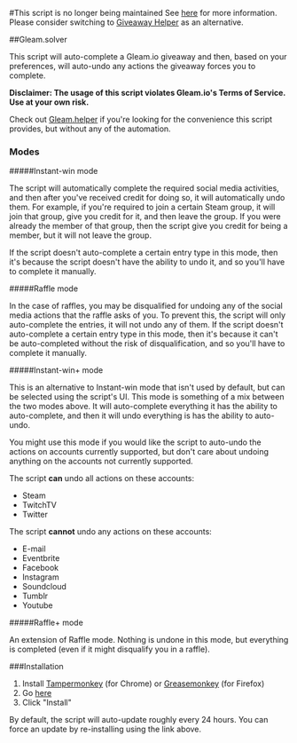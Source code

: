 #This script is no longer being maintained
See [here](https://github.com/Citrinate/gleamSolver/issues/12) for more information.  Please consider switching to [Giveaway Helper](https://github.com/Citrinate/giveawayHelper) as an alternative.

##Gleam.solver

This script will auto-complete a Gleam.io giveaway and then, based on your preferences, will auto-undo any actions the giveaway forces you to complete.

**Disclaimer: The usage of this script violates Gleam.io's Terms of Service.  Use at your own risk.**

Check out [Gleam.helper](https://github.com/Citrinate/gleamHelper) if you're looking for the convenience this script provides, but without any of the automation.

### Modes
#####Instant-win mode

The script will automatically complete the required social media activities, and then after you've received credit for doing so, it will automatically undo them.  For example, if you're required to join a certain Steam group, it will join that group, give you credit for it, and then leave the group. If you were already the member of that group, then the script give you credit for being a member, but it will not leave the group.

If the script doesn't auto-complete a certain entry type in this mode, then it's because the script doesn't have the ability to undo it, and so you'll have to complete it manually.

#####Raffle mode

In the case of raffles, you may be disqualified for undoing any of the social media actions that the raffle asks of you. To prevent this, the script will only auto-complete the entries, it will not undo any of them. If the script doesn't auto-complete a certain entry type in this mode, then it's because it can't be auto-completed without the risk of disqualification, and so you'll have to complete it manually.

#####Instant-win+ mode

This is an alternative to Instant-win mode that isn't used by default, but can be selected using the script's UI.  This mode is something of a mix between the two modes above.  It will auto-complete everything it has the ability to auto-complete, and then it will undo everything is has the ability to auto-undo.

You might use this mode if you would like the script to auto-undo the actions on accounts currently supported, but don't care about undoing anything on the accounts not currently supported.

The script **can** undo all actions on these accounts:
  * Steam
  * TwitchTV
  * Twitter

The script **cannot** undo any actions on these accounts:
  * E-mail
  * Eventbrite
  * Facebook
  * Instagram
  * Soundcloud
  * Tumblr
  * Youtube

#####Raffle+ mode

An extension of Raffle mode.  Nothing is undone in this mode, but everything is completed (even if it might disqualify you in a raffle).

###Installation
1. Install [Tampermonkey](https://chrome.google.com/webstore/detail/tampermonkey/dhdgffkkebhmkfjojejmpbldmpobfkfo) (for Chrome) or [Greasemonkey](https://addons.mozilla.org/en-US/firefox/addon/greasemonkey/) (for Firefox)
2. Go [here](https://raw.githubusercontent.com/Citrinate/gleamSolver/master/gleamSolver.user.js)
3. Click "Install"

By default, the script will auto-update roughly every 24 hours. You can force an update by re-installing using the link above.
